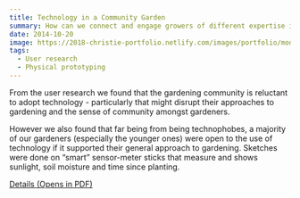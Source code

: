 ```yaml
---
title: Technology in a Community Garden
summary: How can we connect and engage growers of different expertise in a community garden?
date: 2014-10-20
image: https://2018-christie-portfolio.netlify.com/images/portfolio/modals/m-communitygarden.jpg
tags:
  - User research
  - Physical prototyping
---
```


From the user research we found that the gardening community is reluctant to adopt technology - particularly that might disrupt their approaches to gardening and the sense of community amongst gardeners.

However we also found that far being from being technophobes, a majority of our gardeners (especially the younger ones) were open to the use of technology if it supported their general approach to gardening. Sketches were done on “smart” sensor-meter sticks that measure and shows sunlight, soil moisture and time since planting. 


<a href="https://2018-christie-portfolio.netlify.com/download/CommunityGarden.pdf" target="_blank" class="button"> Details (Opens in PDF)</a>